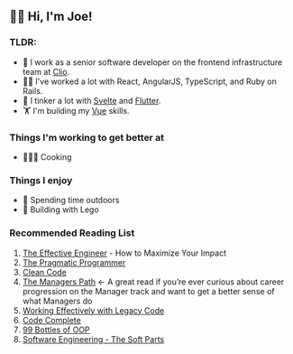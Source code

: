 ## 👋🏻 Hi, I'm Joe!

### TLDR:

- 🔭 I work as a senior software developer on the frontend infrastructure team at [Clio](clio.com).
- 💪🏻 I've worked a lot with React, AngularJS, TypeScript, and Ruby on Rails.
- 🧪 I tinker a lot with [Svelte](https://svelte.dev/) and [Flutter](https://flutter.dev/).
- 🏋️ I'm building my [Vue](https://vuejs.org/) skills.

### Things I'm working to get better at
- 👨🏻‍🍳 Cooking

### Things I enjoy
- 🌳 Spending time outdoors
- 🧱 Building with Lego

### Recommended Reading List

1. [The Effective Engineer](https://www.effectiveengineer.com/book) - How to Maximize Your Impact
2. [The Pragmatic Programmer](https://pragprog.com/titles/tpp20/the-pragmatic-programmer-20th-anniversary-edition/)
3. [Clean Code](http://goodreads.com/book/show/3735293-clean-code)
4. [The Managers Path](https://www.oreilly.com/library/view/the-managers-path/9781491973882/) <- A great read if you’re ever curious about career progression on the Manager track and want to get a better sense of what Managers do
5. [Working Effectively with Legacy Code](https://www.oreilly.com/library/view/working-effectively-with/0131177052/)
6. [Code Complete](https://www.goodreads.com/book/show/4845.Code_Complete)
7. [99 Bottles of OOP](https://sandimetz.com/99bottles)
8. [Software Engineering - The Soft Parts](https://addyosmani.com/blog/software-engineering-soft-parts/)
